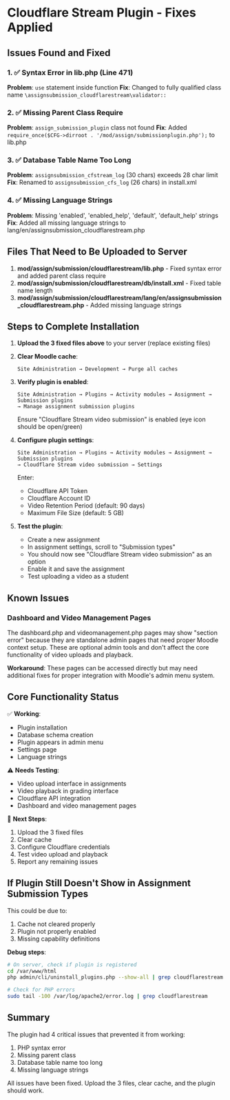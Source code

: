 # Cloudflare Stream Plugin - Fixes Applied

## Issues Found and Fixed

### 1. ✅ Syntax Error in lib.php (Line 471)
**Problem**: `use` statement inside function
**Fix**: Changed to fully qualified class name `\assignsubmission_cloudflarestream\validator::`

### 2. ✅ Missing Parent Class Require
**Problem**: `assign_submission_plugin` class not found
**Fix**: Added `require_once($CFG->dirroot . '/mod/assign/submissionplugin.php');` to lib.php

### 3. ✅ Database Table Name Too Long
**Problem**: `assignsubmission_cfstream_log` (30 chars) exceeds 28 char limit
**Fix**: Renamed to `assignsubmission_cfs_log` (26 chars) in install.xml

### 4. ✅ Missing Language Strings
**Problem**: Missing 'enabled', 'enabled_help', 'default', 'default_help' strings
**Fix**: Added all missing language strings to lang/en/assignsubmission_cloudflarestream.php

## Files That Need to Be Uploaded to Server

1. **mod/assign/submission/cloudflarestream/lib.php** - Fixed syntax error and added parent class require
2. **mod/assign/submission/cloudflarestream/db/install.xml** - Fixed table name length
3. **mod/assign/submission/cloudflarestream/lang/en/assignsubmission_cloudflarestream.php** - Added missing language strings

## Steps to Complete Installation

1. **Upload the 3 fixed files above** to your server (replace existing files)

2. **Clear Moodle cache**:
   ```
   Site Administration → Development → Purge all caches
   ```

3. **Verify plugin is enabled**:
   ```
   Site Administration → Plugins → Activity modules → Assignment → Submission plugins
   → Manage assignment submission plugins
   ```
   Ensure "Cloudflare Stream video submission" is enabled (eye icon should be open/green)

4. **Configure plugin settings**:
   ```
   Site Administration → Plugins → Activity modules → Assignment → Submission plugins
   → Cloudflare Stream video submission → Settings
   ```
   Enter:
   - Cloudflare API Token
   - Cloudflare Account ID
   - Video Retention Period (default: 90 days)
   - Maximum File Size (default: 5 GB)

5. **Test the plugin**:
   - Create a new assignment
   - In assignment settings, scroll to "Submission types"
   - You should now see "Cloudflare Stream video submission" as an option
   - Enable it and save the assignment
   - Test uploading a video as a student

## Known Issues

### Dashboard and Video Management Pages
The dashboard.php and videomanagement.php pages may show "section error" because they are standalone admin pages that need proper Moodle context setup. These are optional admin tools and don't affect the core functionality of video uploads and playback.

**Workaround**: These pages can be accessed directly but may need additional fixes for proper integration with Moodle's admin menu system.

## Core Functionality Status

✅ **Working**:
- Plugin installation
- Database schema creation
- Plugin appears in admin menu
- Settings page
- Language strings

⚠️ **Needs Testing**:
- Video upload interface in assignments
- Video playback in grading interface
- Cloudflare API integration
- Dashboard and video management pages

🔧 **Next Steps**:
1. Upload the 3 fixed files
2. Clear cache
3. Configure Cloudflare credentials
4. Test video upload and playback
5. Report any remaining issues

## If Plugin Still Doesn't Show in Assignment Submission Types

This could be due to:
1. Cache not cleared properly
2. Plugin not properly enabled
3. Missing capability definitions

**Debug steps**:
```bash
# On server, check if plugin is registered
cd /var/www/html
php admin/cli/uninstall_plugins.php --show-all | grep cloudflarestream

# Check for PHP errors
sudo tail -100 /var/log/apache2/error.log | grep cloudflarestream
```

## Summary

The plugin had 4 critical issues that prevented it from working:
1. PHP syntax error
2. Missing parent class
3. Database table name too long
4. Missing language strings

All issues have been fixed. Upload the 3 files, clear cache, and the plugin should work.
